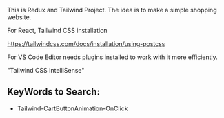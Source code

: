 This is Redux and Tailwind Project. The idea is to make a simple shopping website.


For React, Tailwind CSS installation 

https://tailwindcss.com/docs/installation/using-postcss

For VS Code Editor needs plugins installed to work with it more efficiently.

"Tailwind CSS IntelliSense"

## KeyWords to Search:

- Tailwind-CartButtonAnimation-OnClick
